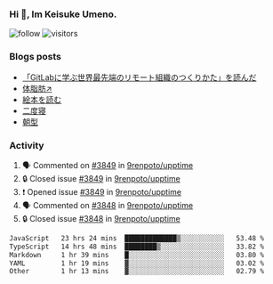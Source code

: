 ### Hi 👋, Im Keisuke Umeno.

<!--
**9renpoto/9renpoto** is a ✨ _special_ ✨ repository because its `README.md` (this file) appears on your GitHub profile.

Here are some ideas to get you started:

- 🔭 I’m currently working on ...
- 🌱 I’m currently learning ...
- 👯 I’m looking to collaborate on ...
- 🤔 I’m looking for help with ...
- 💬 Ask me about ...
- 📫 How to reach me: ...
- 😄 Pronouns: ...
- ⚡ Fun fact: ...
-->

![follow](https://img.shields.io/github/followers/9renpoto?label=Follow&style=social)
![visitors](https://komarev.com/ghpvc/?username=9renpoto&label=Profile%20views&color=0e75b6&style=flat)

### Blogs posts

<!-- BLOG-POST-LIST:START -->
- [「GitLabに学ぶ世界最先端のリモート組織のつくりかた」を読んだ](https://9renpoto.win/entry/2024/09/10/remote_organization)
- [体脂肪↗](https://9renpoto.win/entry/2024/08/12/gaining_fat)
- [絵本を読む](https://9renpoto.win/entry/2024/07/26/picture_book)
- [二度寝](https://9renpoto.win/entry/2024/07/18/going_back_to_sleep)
- [朝型](https://9renpoto.win/entry/2024/05/29/im-an-early)
<!-- BLOG-POST-LIST:END -->

### Activity

<!--START_SECTION:activity-->
1. 🗣 Commented on [#3849](https://github.com/9renpoto/upptime/issues/3849#issuecomment-2429753886) in [9renpoto/upptime](https://github.com/9renpoto/upptime)
2. 🔒 Closed issue [#3849](https://github.com/9renpoto/upptime/issues/3849) in [9renpoto/upptime](https://github.com/9renpoto/upptime)
3. ❗ Opened issue [#3849](https://github.com/9renpoto/upptime/issues/3849) in [9renpoto/upptime](https://github.com/9renpoto/upptime)
4. 🗣 Commented on [#3848](https://github.com/9renpoto/upptime/issues/3848#issuecomment-2429668260) in [9renpoto/upptime](https://github.com/9renpoto/upptime)
5. 🔒 Closed issue [#3848](https://github.com/9renpoto/upptime/issues/3848) in [9renpoto/upptime](https://github.com/9renpoto/upptime)
<!--END_SECTION:activity-->

<!--START_SECTION:waka-->

```txt
JavaScript   23 hrs 24 mins  █████████████▒░░░░░░░░░░░   53.48 %
TypeScript   14 hrs 48 mins  ████████▒░░░░░░░░░░░░░░░░   33.82 %
Markdown     1 hr 39 mins    █░░░░░░░░░░░░░░░░░░░░░░░░   03.80 %
YAML         1 hr 19 mins    ▓░░░░░░░░░░░░░░░░░░░░░░░░   03.02 %
Other        1 hr 13 mins    ▓░░░░░░░░░░░░░░░░░░░░░░░░   02.79 %
```

<!--END_SECTION:waka-->
